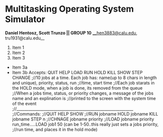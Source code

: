 # Multitasking Operating System Simulator


**Daniel Hentosz, Scott Trunzo || GROUP 10**
__hen3883@calu.edu, tru1931@calu.edu__

1. Item 1
2. Item 2
3. Item 3
 * Item 3a
 * Item 3b
Accepts: QUIT HELP LOAD RUN HOLD KILL SHOW STEP CHANGE
;//10 jobs at a time. Each job has: name(up to 8 chars in length and unique), priority, status, run ;//time, start time
;//Each job starats in the HOLD mode, when a job is done, its removed from the queue
;//When a jobs time, status, or priority changes, a message of the jobs name and an explination is ;//printed to the screen with the system time of the event
;//____________________________________________________________
;//Commands:
;//QUIT HELP SHOW
;//RUN jobname HOLD jobname KILL jobname STEP n
;//CHNAGE jobname priority
;//LOAD jobname priority run_time.....LOAD job1 50 (can be 1-50..this really just sets a jobs priority, ;//run time, and places it in the hold mode)
